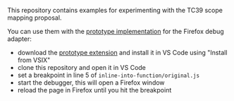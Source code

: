 This repository contains examples for experimenting with the TC39 scope mapping proposal.

You can use them with the [prototype implementation](https://github.com/hbenl/vscode-firefox-debug/tree/tc39-scope-mapping) for the Firefox debug adapter:
- download the [prototype extension](https://github.com/hbenl/vscode-firefox-debug/releases/download/scope-mapping-v1/vscode-firefox-debug-scope-mapping-2.9.10.vsix) and install it in VS Code using "Install from VSIX"
- clone this repository and open it in VS Code
- set a breakpoint in line 5 of `inline-into-function/original.js`
- start the debugger, this will open a Firefox window
- reload the page in Firefox until you hit the breakpoint
